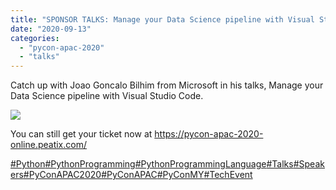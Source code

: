 ```yaml
---
title: "SPONSOR TALKS: Manage your Data Science pipeline with Visual Studio Code"
date: "2020-09-13"
categories:
  - "pycon-apac-2020"
  - "talks"
---
```


Catch up with Joao Goncalo Bilhim from Microsoft in his talks, Manage your Data Science pipeline with Visual Studio Code.

![](/archived-images/118750271_629122581130077_218443926977835061_o.jpg?w=1024)

You can still get your ticket now at https://pycon-apac-2020-online.peatix.com/

[#Python](https://www.facebook.com/hashtag/python?source=feed_text&epa=HASHTAG&__xts__%5B0%5D=68.ARAGtUQToIHfZYFjUcBco5wfLzn-e6NlKFrekx1NlA3_SOwijKumSCNjlJHKXZee-ulgO7TMR0zkFyMy9u0ushl9dCkoha7GgIAvXQd9ojSc5irIKdIJWS91qECXdDIzl0aNgpNz0MXx7PNfusxwyXCrKKVQxzeucCuxIYPH-QPGf8dIb3JuSNnQQvJP9qTEOCf_0nJuoVh6-0FFkpY6wKAnyeCByYy3YHUNQnwtSIZx3S9KvL-sHcNiYxMt44uWIQSxHDkFsz9Jp_DMtrB_A7z6EibHHXQ-XunL1GOB-tlNXACZlre7gCKbCJNAYNX0-dHiP1XWUZYbtO97RHBECag&__tn__=%2ANK-R)[#PythonProgramming](https://www.facebook.com/hashtag/pythonprogramming?source=feed_text&epa=HASHTAG&__xts__%5B0%5D=68.ARAGtUQToIHfZYFjUcBco5wfLzn-e6NlKFrekx1NlA3_SOwijKumSCNjlJHKXZee-ulgO7TMR0zkFyMy9u0ushl9dCkoha7GgIAvXQd9ojSc5irIKdIJWS91qECXdDIzl0aNgpNz0MXx7PNfusxwyXCrKKVQxzeucCuxIYPH-QPGf8dIb3JuSNnQQvJP9qTEOCf_0nJuoVh6-0FFkpY6wKAnyeCByYy3YHUNQnwtSIZx3S9KvL-sHcNiYxMt44uWIQSxHDkFsz9Jp_DMtrB_A7z6EibHHXQ-XunL1GOB-tlNXACZlre7gCKbCJNAYNX0-dHiP1XWUZYbtO97RHBECag&__tn__=%2ANK-R)[#PythonProgrammingLanguage](https://www.facebook.com/hashtag/pythonprogramminglanguage?source=feed_text&epa=HASHTAG&__xts__%5B0%5D=68.ARAGtUQToIHfZYFjUcBco5wfLzn-e6NlKFrekx1NlA3_SOwijKumSCNjlJHKXZee-ulgO7TMR0zkFyMy9u0ushl9dCkoha7GgIAvXQd9ojSc5irIKdIJWS91qECXdDIzl0aNgpNz0MXx7PNfusxwyXCrKKVQxzeucCuxIYPH-QPGf8dIb3JuSNnQQvJP9qTEOCf_0nJuoVh6-0FFkpY6wKAnyeCByYy3YHUNQnwtSIZx3S9KvL-sHcNiYxMt44uWIQSxHDkFsz9Jp_DMtrB_A7z6EibHHXQ-XunL1GOB-tlNXACZlre7gCKbCJNAYNX0-dHiP1XWUZYbtO97RHBECag&__tn__=%2ANK-R)[#Talks](https://www.facebook.com/hashtag/talks?source=feed_text&epa=HASHTAG&__xts__%5B0%5D=68.ARAGtUQToIHfZYFjUcBco5wfLzn-e6NlKFrekx1NlA3_SOwijKumSCNjlJHKXZee-ulgO7TMR0zkFyMy9u0ushl9dCkoha7GgIAvXQd9ojSc5irIKdIJWS91qECXdDIzl0aNgpNz0MXx7PNfusxwyXCrKKVQxzeucCuxIYPH-QPGf8dIb3JuSNnQQvJP9qTEOCf_0nJuoVh6-0FFkpY6wKAnyeCByYy3YHUNQnwtSIZx3S9KvL-sHcNiYxMt44uWIQSxHDkFsz9Jp_DMtrB_A7z6EibHHXQ-XunL1GOB-tlNXACZlre7gCKbCJNAYNX0-dHiP1XWUZYbtO97RHBECag&__tn__=%2ANK-R)[#Speakers](https://www.facebook.com/hashtag/speakers?source=feed_text&epa=HASHTAG&__xts__%5B0%5D=68.ARAGtUQToIHfZYFjUcBco5wfLzn-e6NlKFrekx1NlA3_SOwijKumSCNjlJHKXZee-ulgO7TMR0zkFyMy9u0ushl9dCkoha7GgIAvXQd9ojSc5irIKdIJWS91qECXdDIzl0aNgpNz0MXx7PNfusxwyXCrKKVQxzeucCuxIYPH-QPGf8dIb3JuSNnQQvJP9qTEOCf_0nJuoVh6-0FFkpY6wKAnyeCByYy3YHUNQnwtSIZx3S9KvL-sHcNiYxMt44uWIQSxHDkFsz9Jp_DMtrB_A7z6EibHHXQ-XunL1GOB-tlNXACZlre7gCKbCJNAYNX0-dHiP1XWUZYbtO97RHBECag&__tn__=%2ANK-R)[#PyConAPAC2020](https://www.facebook.com/hashtag/pyconapac2020?source=feed_text&epa=HASHTAG&__xts__%5B0%5D=68.ARAGtUQToIHfZYFjUcBco5wfLzn-e6NlKFrekx1NlA3_SOwijKumSCNjlJHKXZee-ulgO7TMR0zkFyMy9u0ushl9dCkoha7GgIAvXQd9ojSc5irIKdIJWS91qECXdDIzl0aNgpNz0MXx7PNfusxwyXCrKKVQxzeucCuxIYPH-QPGf8dIb3JuSNnQQvJP9qTEOCf_0nJuoVh6-0FFkpY6wKAnyeCByYy3YHUNQnwtSIZx3S9KvL-sHcNiYxMt44uWIQSxHDkFsz9Jp_DMtrB_A7z6EibHHXQ-XunL1GOB-tlNXACZlre7gCKbCJNAYNX0-dHiP1XWUZYbtO97RHBECag&__tn__=%2ANK-R)[#PyConAPAC](https://www.facebook.com/hashtag/pyconapac?source=feed_text&epa=HASHTAG&__xts__%5B0%5D=68.ARAGtUQToIHfZYFjUcBco5wfLzn-e6NlKFrekx1NlA3_SOwijKumSCNjlJHKXZee-ulgO7TMR0zkFyMy9u0ushl9dCkoha7GgIAvXQd9ojSc5irIKdIJWS91qECXdDIzl0aNgpNz0MXx7PNfusxwyXCrKKVQxzeucCuxIYPH-QPGf8dIb3JuSNnQQvJP9qTEOCf_0nJuoVh6-0FFkpY6wKAnyeCByYy3YHUNQnwtSIZx3S9KvL-sHcNiYxMt44uWIQSxHDkFsz9Jp_DMtrB_A7z6EibHHXQ-XunL1GOB-tlNXACZlre7gCKbCJNAYNX0-dHiP1XWUZYbtO97RHBECag&__tn__=%2ANK-R)[#PyConMY](https://www.facebook.com/hashtag/pyconmy?source=feed_text&epa=HASHTAG&__xts__%5B0%5D=68.ARAGtUQToIHfZYFjUcBco5wfLzn-e6NlKFrekx1NlA3_SOwijKumSCNjlJHKXZee-ulgO7TMR0zkFyMy9u0ushl9dCkoha7GgIAvXQd9ojSc5irIKdIJWS91qECXdDIzl0aNgpNz0MXx7PNfusxwyXCrKKVQxzeucCuxIYPH-QPGf8dIb3JuSNnQQvJP9qTEOCf_0nJuoVh6-0FFkpY6wKAnyeCByYy3YHUNQnwtSIZx3S9KvL-sHcNiYxMt44uWIQSxHDkFsz9Jp_DMtrB_A7z6EibHHXQ-XunL1GOB-tlNXACZlre7gCKbCJNAYNX0-dHiP1XWUZYbtO97RHBECag&__tn__=%2ANK-R)[#TechEvent](https://www.facebook.com/hashtag/techevent?source=feed_text&epa=HASHTAG&__xts__%5B0%5D=68.ARAGtUQToIHfZYFjUcBco5wfLzn-e6NlKFrekx1NlA3_SOwijKumSCNjlJHKXZee-ulgO7TMR0zkFyMy9u0ushl9dCkoha7GgIAvXQd9ojSc5irIKdIJWS91qECXdDIzl0aNgpNz0MXx7PNfusxwyXCrKKVQxzeucCuxIYPH-QPGf8dIb3JuSNnQQvJP9qTEOCf_0nJuoVh6-0FFkpY6wKAnyeCByYy3YHUNQnwtSIZx3S9KvL-sHcNiYxMt44uWIQSxHDkFsz9Jp_DMtrB_A7z6EibHHXQ-XunL1GOB-tlNXACZlre7gCKbCJNAYNX0-dHiP1XWUZYbtO97RHBECag&__tn__=%2ANK-R)
